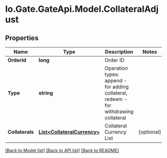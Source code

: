 
# Io.Gate.GateApi.Model.CollateralAdjust

## Properties

Name | Type | Description | Notes
------------ | ------------- | ------------- | -------------
**OrderId** | **long** | Order ID | 
**Type** | **string** | Operation types: append - for adding collateral, redeem - for withdrawing collateral | 
**Collaterals** | [**List&lt;CollateralCurrency&gt;**](CollateralCurrency.md) | Collateral Currency List | [optional] 

[[Back to Model list]](../README.md#documentation-for-models)
[[Back to API list]](../README.md#documentation-for-api-endpoints)
[[Back to README]](../README.md)
